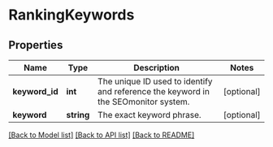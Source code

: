 # RankingKeywords

## Properties
Name | Type | Description | Notes
------------ | ------------- | ------------- | -------------
**keyword_id** | **int** | The unique ID used to identify and reference the keyword in the SEOmonitor system. | [optional] 
**keyword** | **string** | The exact keyword phrase. | [optional] 

[[Back to Model list]](../../README.md#documentation-for-models) [[Back to API list]](../../README.md#documentation-for-api-endpoints) [[Back to README]](../../README.md)

